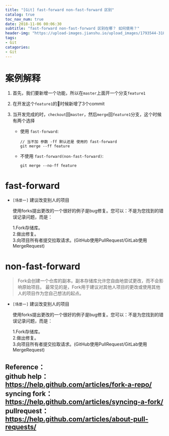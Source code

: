 ```yaml
---
title: "[Git] fast-forward non-fast-forward 区别"
catalog: true
toc_nav_num: true
date: 2018-11-06 00:06:30
subtitle: "fast-forward non-fast-forward 区别在哪？ 如何使用？"
header-img: "https://upload-images.jianshu.io/upload_images/1793544-318f7bb67d0cb61f.jpg?imageMogr2/auto-orient/strip%7CimageView2/2/w/1240"
tags:
- Git
catagories:
- Git
---
```


案例解释
=======
1. 首先，我们要新增一个功能，所以在`master`上面开一个分支`feature1`
2. 在开发这个`feature1`的时候新增了3个commit
3. 当开发完成的时，`checkout`回`master`，然后`merge`回`feature1`分支，这个时候有两个选择
    
    * 使用 `fast-forward`: 
        ```
        // 当不加 参数 -ff 默认还是 使用的 fast-forward
        git merge --ff feature
        ```

    * 不使用 `fast-forward(non-fast-forward)`:
        ```
        git merge --no-ff feature
        ```
        

fast-forward
=======
> 

  * `[场景一]` 建议改变别人的项目 

    使用forks提出更改的一个很好的例子是bug修复。您可以：不是为您找到的错误记录问题，而是：

    1.Fork存储库。  
    2.做出修复。  
    3.向项目所有者提交拉取请求。(GitHub使用PullRequest/GitLab使用MergeRequest)

non-fast-forward
=======
> Fork会创建一个仓库的副本。副本存储库允许您自由地尝试更改，而不会影响原始项目。
> 最常见的是，Fork用于建议对其他人项目的更改或使用其他人的项目作为您自己想法的起点。

  * `[场景一]` 建议改变别人的项目 

    使用forks提出更改的一个很好的例子是bug修复。您可以：不是为您找到的错误记录问题，而是：

    1.Fork存储库。  
    2.做出修复。  
    3.向项目所有者提交拉取请求。(GitHub使用PullRequest/GitLab使用MergeRequest)

Reference：  
github help：https://help.github.com/articles/fork-a-repo/   
syncing fork： https://help.github.com/articles/syncing-a-fork/  
pullrequest： https://help.github.com/articles/about-pull-requests/  
---